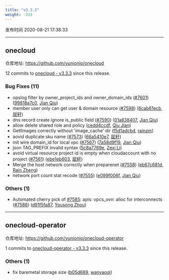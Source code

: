 ```yaml
---
title: "v3.3.3"
weight: -333
---
```


发布时间 2020-08-21 17:38:33

---
## onecloud

仓库地址: https://github.com/yunionio/onecloud

12 commits to [onecloud - v3.3.3] since this release.

### Bug Fixes (11)
- opslog filter by owner_project_ids and owner_domain_ids ([#7601](https://github.com/yunionio/onecloud/issues/7601)) ([99818a7c0](https://github.com/yunionio/onecloud/commit/99818a7c0fb66a3ab4eb83753407026cf592a6bd), [Jian Qiu](mailto:swordqiu@gmail.com))
- member user only can get user & domain resource ([#7598](https://github.com/yunionio/onecloud/issues/7598)) ([6cab61ecb](https://github.com/yunionio/onecloud/commit/6cab61ecb812eb3f6d05c22a82fcd97aec0ea4e3), [屈轩](mailto:qu_xuan@icloud.com))
- dns record create ignore is_public field ([#7590](https://github.com/yunionio/onecloud/issues/7590)) ([01a838407](https://github.com/yunionio/onecloud/commit/01a8384071c8b9448969ca14815c61907e063db4), [Jian Qiu](mailto:swordqiu@gmail.com))
- allow delete shared role and policy ([cedd4ccdf](https://github.com/yunionio/onecloud/commit/cedd4ccdfae91f7a7c105da942ccad3b173a79a2), [Qiu Jian](mailto:qiujian@yunionyun.com))
- GetIImages correctly without 'image_cache' dir ([f5d1adcbd](https://github.com/yunionio/onecloud/commit/f5d1adcbd0da4ff63d1a8de18e263cf2ab5aaaa9), [rainzm](mailto:mjoycarry@gmail.com))
- aovid duplicate sku name ([#7573](https://github.com/yunionio/onecloud/issues/7573)) ([66a5410e7](https://github.com/yunionio/onecloud/commit/66a5410e7d6850897f9ac73f941da1d9d32babe5), [屈轩](mailto:qu_xuan@icloud.com))
- init wire domain_id for local vpc ([#7567](https://github.com/yunionio/onecloud/issues/7567)) ([7a58d9f19](https://github.com/yunionio/onecloud/commit/7a58d9f197544a705c8c4709c2518a3813fcf0db), [Jian Qiu](mailto:swordqiu@gmail.com))
- json TAG_PREFIX invalid syntax ([5c8a7769e](https://github.com/yunionio/onecloud/commit/5c8a7769e30699c9f36705cf32d88ef286e801be), [Zexi Li](mailto:zexi.li@qq.com))
- avoid virtual resource project id is empty when cloudaccount with no project ([#7561](https://github.com/yunionio/onecloud/issues/7561)) ([ebe1eb603](https://github.com/yunionio/onecloud/commit/ebe1eb603bca2499f1a0f44ef90c4022c179fce9), [屈轩](mailto:qu_xuan@icloud.com))
- Merge the host network correctly when preparenet ([#7558](https://github.com/yunionio/onecloud/issues/7558)) ([eb67c681d](https://github.com/yunionio/onecloud/commit/eb67c681d342196231f19c799979023288048163), [Rain Zheng](mailto:mjoycarry@gmail.com))
- network port count stat recode ([#7555](https://github.com/yunionio/onecloud/issues/7555)) ([e099f006f](https://github.com/yunionio/onecloud/commit/e099f006fa83fbeec2c44a47fbf7a9d8f5d2dd71), [Jian Qiu](mailto:swordqiu@gmail.com))

### Others (1)
- Automated cherry pick of [#7585](https://github.com/yunionio/onecloud/issues/7585): apis: vpcs_ovn: alloc for interconnects ([#7586](https://github.com/yunionio/onecloud/issues/7586)) ([d91f5fa87](https://github.com/yunionio/onecloud/commit/d91f5fa87ea7e3cbcd602fa12ca9604f02fb18c6), [Yousong Zhou](mailto:yszhou4tech@gmail.com))

[onecloud - v3.3.3]: https://github.com/yunionio/onecloud/compare/v3.3.2...v3.3.3
---
## onecloud-operator

仓库地址: https://github.com/yunionio/onecloud-operator

1 commits to [onecloud-operator - v3.3.3] since this release.

### Others (1)
- fix baremetal storage size ([b05d689](https://github.com/yunionio/onecloud-operator/commit/b05d6895a2f5443bdda449082ba7909139269d0c), [wanyaoqi](mailto:wanyaoqi@yunionyun.com))

[onecloud-operator - v3.3.3]: https://github.com/yunionio/onecloud-operator/compare/v3.3.2...v3.3.3
